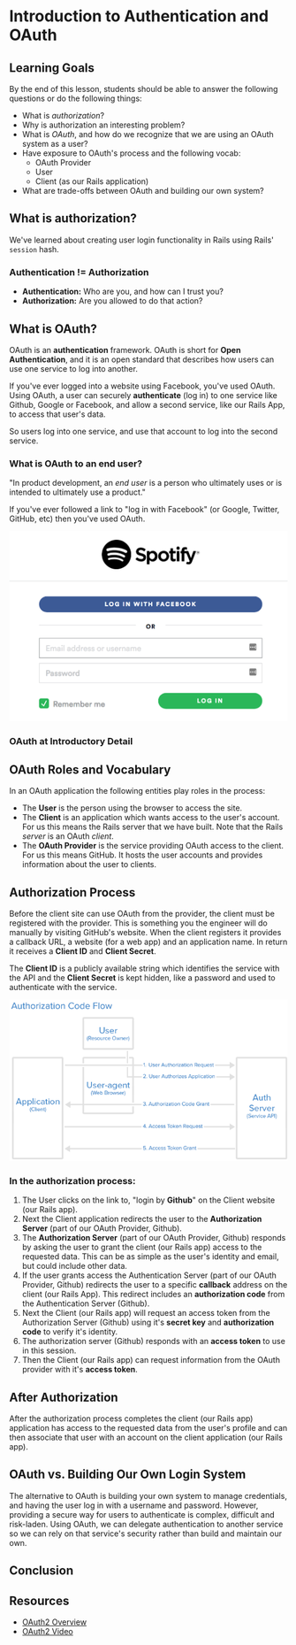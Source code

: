 # Introduction to Authentication and OAuth

## Learning Goals

By the end of this lesson, students should be able to answer the following questions or do the following things:

- What is _authorization_?
- Why is authorization an interesting problem?
- What is _OAuth_, and how do we recognize that we are using an OAuth system as a user?
- Have exposure to OAuth's process and the following vocab:
  - OAuth Provider
  - User
  - Client (as our Rails application)
- What are trade-offs between OAuth and building our own system?

## What is authorization?

We've learned about creating user login functionality in Rails using Rails' `session` hash.

### Authentication != Authorization

- **Authentication:** Who are you, and how can I trust you?
- **Authorization:** Are you allowed to do that action?

## What is OAuth?

OAuth is an **authentication** framework. OAuth is short for **Open Authentication**, and it is an open standard that describes how users can use one service to log into another.

If you've ever logged into a website using Facebook, you've used OAuth. Using OAuth, a user can securely **authenticate** (log in) to one service like Github, Google or Facebook, and allow a second service, like our Rails App, to access that user's data. 

So users log into one service, and use that account to log into the second service.

### What is OAuth to an end user?

"In product development, an _end user_ is a person who ultimately uses or is intended to ultimately use a product."

If you've ever followed a link to "log in with Facebook" (or Google, Twitter, GitHub, etc) then you've used OAuth.

![Log in with Facebook button](images/oauth_in_the_wild.png)

### OAuth at Introductory Detail

## OAuth Roles and Vocabulary

In an OAuth application the following entities play roles in the process:

* The **User** is the person using the browser to access the site.
* The **Client** is an application which wants access to the user's account. For us this means the Rails server that we have built. Note that the Rails _server_ is an OAuth _client_.
* The **OAuth Provider** is the service providing OAuth access to the client. For us this means GitHub. It hosts the user accounts and provides information about the user to clients.

## Authorization Process

Before the client site can use OAuth from the provider, the client must be registered with the provider.  This is something you the engineer will do manually by visiting GitHub's website.  When the client registers it provides a callback URL, a website (for a web app) and an application name.  In return it receives a **Client ID** and **Client Secret**.  

The **Client ID** is a publicly available string which identifies the service with the API and the **Client Secret** is kept hidden, like a password and used to authenticate with the service.

![OAuth Process](./images/auth_code_flow.png )

### In the authorization process:

1. The User clicks on the link to, "login by **Github**" on the Client website (our Rails app).
1. Next the Client application redirects the user to the **Authorization Server** (part of our OAuth Provider, Github).
1. The **Authorization Server** (part of our OAuth Provider, Github) responds by asking the user to grant the client (our Rails app) access to the requested data.  This can be as simple as the user's identity and email, but could include other data.
1. If the user grants access the Authentication Server (part of our OAuth Provider, Github) redirects the user to a specific **callback** address on the client (our Rails App).  This redirect includes an **authorization code** from the Authentication Server (Github).
1. Next the Client (our Rails app) will request an access token from the Authorization Server (Github) using it's **secret key** and **authorization code** to verify it's identity.
1. The authorization server (Github) responds with an **access token** to use in this session.
1. Then the Client (our Rails app) can request information from the OAuth provider with it's **access token**.

## After Authorization

After the authorization process completes the client (our Rails app) application has access to the requested data from the user's profile and can then associate that user with an account on the client application (our Rails app).  

## OAuth vs. Building Our Own Login System

The alternative to OAuth is building your own system to manage credentials, and having the user log in with a username and password. However, providing a secure way for users to authenticate is complex, difficult and risk-laden. Using OAuth, we can delegate authentication to another service so we can rely on that service's security rather than build and maintain our own.

## Conclusion


## Resources
-  [OAuth2 Overview](https://www.digitalocean.com/community/tutorials/an-introduction-to-OAuth-2)
- [OAuth2 Video](https://youtu.be/CPbvxxslDTU)

